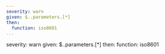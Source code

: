 ---
severity: warn
given: $..parameters.[*]
then:
  function: iso8601
...severity: warn
given: $..parameters.[*]
then:
  function: iso8601